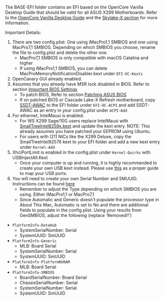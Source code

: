 The BASE-EFI folder contains an EFI based on the OpenCore Vanilla Desktop Guide that should be valid for all ASUS X299 Motherboards.  Refer to the [OpenCore Vanilla Desktop Guide](https://dortania.github.io/OpenCore-Desktop-Guide/) and the [Skylake-X section](https://dortania.github.io/OpenCore-Desktop-Guide/config-HEDT/skylake-x.html) for more information.

Important Details:
1. There are two config.plist:  One using iMacPro1,1 SMBIOS and one using MacPro7,1 SMBIOS. Depending on which SMBIOS you choose, rename the file to config.plist and delete the other one.  
    *  MacPro7,1 SMBIOS is only compatible with macOS Catalina and higher
    * If using iMacPro1,1 SMBIOS, you can delete MacProMemoryNotificationDisabler.kext under `EFI-OC-Kexts`
2. OpenCanary GUI already enabled.
3. Assumes that you already have MSR lock disabled in BIOS.  Refer to section [Important BIOS Settings](https://github.com/shinoki7/Asus-X299-Hackintosh#important-bios-settings)
    * To patch BIOS, Refer to section [Patching ASUS BIOS](https://github.com/shinoki7/Asus-X299-Hackintosh#patching-asus-bios-required-on-latest-bios-and-cascade-lake-x-refresh-motherboards)
    * If on patched BIOS or Cascade Lake-X Refresh motherboard, copy [SSDT-AWAC](https://github.com/shinoki7/Asus-X299-Hackintosh/blob/master/SSDT/SSDT-AWAC.aml) to the EFI folder under `EFI-OC-ACPI` and add SSDT-AWAC as an entry in your config.plist under `ACPI-Add`
4.  For ethernet, IntelMausi is enabled.
    * For WS X299 Sage/10G users replace IntelMausi with [SmallTreeIntel8259x.kext](https://github.com/shinoki7/Asus-X299-Hackintosh/blob/master/Kexts/SmallTreeIntel8259x.kext.zip)  and update the kext entry.  NOTE: This already assumes you have patched your EEPROM using Ubuntu.
    * For users with I211 NICs like the X299 Deluxe, copy the SmallTreeIntel92576 kext to your EFI folder and add a new kext entry under `Kernel-Add`
5.  XhciPortLimit is enabled in the config.plist under `Kernel-Quirks` with USBInjectAll.Kext
    * Once your computer is up and running, it is highly recommended to create your own USB kext instead. Please use [this](https://dortania.github.io/USB-Map-Guide/) as a proper guide to map your USB ports.
6.  You will need to create your own Serial Number and SMUUID.  Instructions can be found [here](https://dortania.github.io/OpenCore-Desktop-Guide/config-HEDT/skylake-x.html#platforminfo)
    * Remember to adjust the Type depending on which SMBIOS you are using.  Either iMacPro1,1 or MacPro7,1
    * Since Automatic and Generic doesn't populate the processor type in About This Mac, Automatic is set to No and there are additional fields to populate in the config.plist.  Using your results from GenSMBIOS, adjust the following (replace 'Removed!!')
  * `PlatformInfo-DataHub`
    * SystemSerialNumber: Serial
    * SystemUUID: SmUUID
  * `PlatformInfo-Generic`
    * MLB: Board Serial
    * SystemSerialNumber: Serial
    * SystemUUID: SmUUID
  * `PlatformInfo-PlatformNVRAM`
    * MLB: Board Serial
  * `PlatformInfo-SMBIOS`
    * BoardSerialNumber: Board Serial
    * ChassisSerialNumber: Serial
    * SystemSerialNumber: Serial
    * SystemUUID: SmUUID
